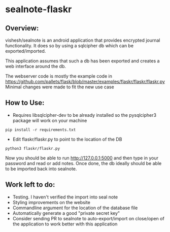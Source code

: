 sealnote-flaskr
==============

## Overview:

vishesh/sealnote is an android application that provides encrypted journal functionality. It does so by using a sqlcipher db which can be exported/imported.

This application assumes that such a db has been exported and creates a web interface around the db.

The webserver code is mostly the example code in https://github.com/pallets/flask/blob/master/examples/flaskr/flaskr/flaskr.py
Minimal changes were made to fit the new use case


## How to Use:

- Requires libsqlcipher-dev to be already installed so the pysqlcipher3 package will work on your machine

```
pip install -r requirements.txt
```

- Edit flaskr/flaskr.py to point to the location of the DB

```
python3 flaskr/flaskr.py
```

Now you should be able to run http://127.0.0.1:5000 and then type in your password and read or add notes. Once done, the db ideally should be able to be imported back into sealnote.


## Work left to do:

- Testing. I haven't verified the import into seal note
- Styling improvements on the website
- Commandline argument for the location of the database file
- Automatically generate a good "private secret key"
- Consider sending PR to sealnote to auto-export/import on close/open of the application to work better with this application
